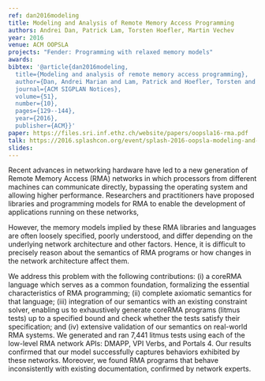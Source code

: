 ```yaml
---
ref: dan2016modeling
title: Modeling and Analysis of Remote Memory Access Programming
authors: Andrei Dan, Patrick Lam, Torsten Hoefler, Martin Vechev 
year: 2016
venue: ACM OOPSLA
projects: "Fender: Programming with relaxed memory models"
awards:
bibtex: '@article{dan2016modeling,
  title={Modeling and analysis of remote memory access programming},
  author={Dan, Andrei Marian and Lam, Patrick and Hoefler, Torsten and Vechev, Martin},
  journal={ACM SIGPLAN Notices},
  volume={51},
  number={10},
  pages={129--144},
  year={2016},
  publisher={ACM}}'
paper: https://files.sri.inf.ethz.ch/website/papers/oopsla16-rma.pdf
talk: https://2016.splashcon.org/event/splash-2016-oopsla-modeling-and-analysis-of-remote-memory-access-programming
slides: 
---
```


Recent advances in networking hardware have led to a new generation of Remote Memory Access (RMA) networks in which processors from different machines can communicate directly, bypassing the operating system and allowing higher performance. Researchers and practitioners have proposed libraries and programming models for RMA to enable the development of applications running on these networks,

However, the memory models implied by these RMA libraries and languages are often loosely specified, poorly understood, and differ depending on the underlying network architecture and other factors. Hence, it is difficult to precisely reason about the semantics of RMA programs or how changes in the network architecture affect them.

We address this problem with the following contributions: (i) a coreRMA language which serves as a common foundation, formalizing the essential characteristics of RMA programming; (ii) complete axiomatic semantics for that language; (iii) integration of our semantics with an existing constraint solver, enabling us to exhaustively generate coreRMA programs (litmus tests) up to a specified bound and check whether the tests satisfy their specification; and (iv) extensive validation of our semantics on real-world RMA systems. We generated and ran 7,441 litmus tests using each of the low-level RMA network APIs: DMAPP, VPI Verbs, and Portals 4. Our results confirmed that our model successfully captures behaviors exhibited by these networks. Moreover, we found RMA programs that behave inconsistently with existing documentation, confirmed by network experts.

